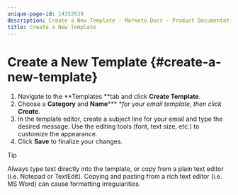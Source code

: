 ```yaml
---
unique-page-id: 14352639
description: Create a New Template - Marketo Docs - Product Documentation
title: Create a New Template
---
```


# Create a New Template {#create-a-new-template}

1. Navigate to the **Templates **tab and click **Create Template**.
1. Choose a **Category** and **Name***** ***for your email template, then click **Create***.*
1. In the template editor, create a subject line for your email and type the desired message. Use the editing tools (font, text size, etc.) to customize the appearance.
1. Click **Save** to finalize your changes.

>[!TIP]
>
>Always type text directly into the template, or copy from a plain text editor (i.e. Notepad or TextEdit). Copying and pasting from a rich text editor (i.e. MS Word) can cause formatting irregularities.

